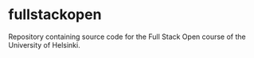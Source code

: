 # fullstackopen
Repository containing source code for the Full Stack Open course of the University of Helsinki.
